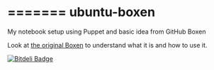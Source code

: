 =======
ubuntu-boxen
============

My notebook setup using Puppet and basic idea from GitHub Boxen

Look at [the original Boxen](http://boxen.github.com/) to understand what it is and how to use it.


[![Bitdeli Badge](https://d2weczhvl823v0.cloudfront.net/lorello/ubuntu-boxen/trend.png)](https://bitdeli.com/free "Bitdeli Badge")

